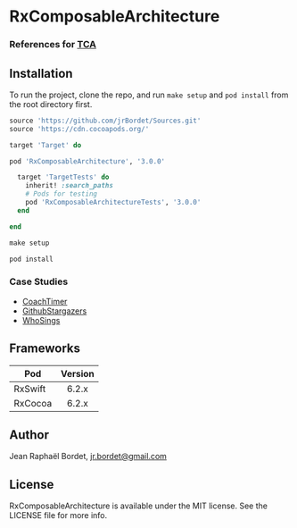 # RxComposableArchitecture

### References for [TCA](https://github.com/pointfreeco/swift-composable-architecture)


## Installation

To run the project, clone the repo, and run `make setup` and `pod install` from the root directory first.

```ruby
source 'https://github.com/jrBordet/Sources.git'
source 'https://cdn.cocoapods.org/'

target 'Target' do

pod 'RxComposableArchitecture', '3.0.0'

  target 'TargetTests' do
    inherit! :search_paths
    # Pods for testing
    pod 'RxComposableArchitectureTests', '3.0.0'
  end

end

```

```ruby
make setup

pod install
```

### Case Studies
* [CoachTimer](https://github.com/jrBordet/CoachTimer)
* [GithubStargazers](https://github.com/jrBordet/GithubStargazers)
* [WhoSings](https://github.com/jrBordet/WhoSings)

## Frameworks


| Pod               | Version         
| -------------     |:-------------:| 
| RxSwift           | 6.2.x         |
| RxCocoa           | 6.2.x         |


## Author

Jean Raphaël Bordet, jr.bordet@gmail.com

## License

RxComposableArchitecture is available under the MIT license. See the LICENSE file for more info.
